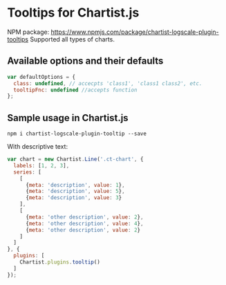 # Tooltips for Chartist.js

NPM package: https://www.npmjs.com/package/chartist-logscale-plugin-tooltips
Supported all types of charts.

## Available options and their defaults

```javascript
var defaultOptions = {
  class: undefined, // accecpts 'class1', 'class1 class2', etc.
  tooltipFnc: undefined //accepts function
};
```

## Sample usage in Chartist.js

`npm i chartist-logscale-plugin-tooltip --save`

With descriptive text:
```js
var chart = new Chartist.Line('.ct-chart', {
  labels: [1, 2, 3],
  series: [
    [
      {meta: 'description', value: 1},
      {meta: 'description', value: 5},
      {meta: 'description', value: 3}
    ],
    [
      {meta: 'other description', value: 2},
      {meta: 'other description', value: 4},
      {meta: 'other description', value: 2}
    ]
  ]
}, {
  plugins: [
    Chartist.plugins.tooltip()
  ]
});
```